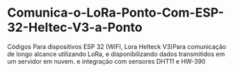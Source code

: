 # Comunica-o-LoRa-Ponto-Com-ESP-32-Heltec-V3-a-Ponto
 Códigos Para dispositivos ESP 32 (WIFI, Lora Helteck V3)Para comunicação de longo alcance utilizando LoRa, e disponibilizando dados transmitidos em um servidor em nuvem. e integração com sensores DHT11 e HW-390
